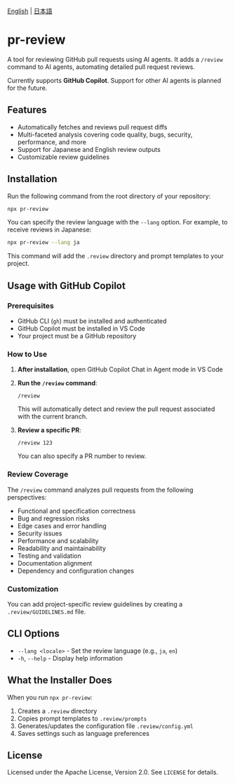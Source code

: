 [English](README.md) | [日本語](README.ja.md)

# pr-review

A tool for reviewing GitHub pull requests using AI agents. It adds a `/review` command to AI agents, automating detailed pull request reviews.

Currently supports **GitHub Copilot**. Support for other AI agents is planned for the future.

## Features

- Automatically fetches and reviews pull request diffs
- Multi-faceted analysis covering code quality, bugs, security, performance, and more
- Support for Japanese and English review outputs
- Customizable review guidelines

## Installation

Run the following command from the root directory of your repository:

```bash
npx pr-review
```

You can specify the review language with the `--lang` option. For example, to receive reviews in Japanese:

```bash
npx pr-review --lang ja
```

This command will add the `.review` directory and prompt templates to your project.

## Usage with GitHub Copilot

### Prerequisites

- GitHub CLI (`gh`) must be installed and authenticated
- GitHub Copilot must be installed in VS Code
- Your project must be a GitHub repository

### How to Use

1. **After installation**, open GitHub Copilot Chat in Agent mode in VS Code

2. **Run the `/review` command**:

   ```
   /review
   ```

   This will automatically detect and review the pull request associated with the current branch.

3. **Review a specific PR**:

   ```
   /review 123
   ```

   You can also specify a PR number to review.

### Review Coverage

The `/review` command analyzes pull requests from the following perspectives:

- Functional and specification correctness
- Bug and regression risks
- Edge cases and error handling
- Security issues
- Performance and scalability
- Readability and maintainability
- Testing and validation
- Documentation alignment
- Dependency and configuration changes

### Customization

You can add project-specific review guidelines by creating a `.review/GUIDELINES.md` file.

## CLI Options

- `--lang <locale>` - Set the review language (e.g., `ja`, `en`)
- `-h`, `--help` - Display help information

## What the Installer Does

When you run `npx pr-review`:

1. Creates a `.review` directory
2. Copies prompt templates to `.review/prompts`
3. Generates/updates the configuration file `.review/config.yml`
4. Saves settings such as language preferences

## License

Licensed under the Apache License, Version 2.0. See `LICENSE` for details.
